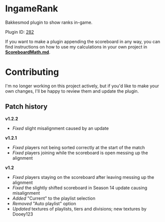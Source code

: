 
# IngameRank
Bakkesmod plugin to show ranks in-game.

Plugin ID: [282](https://bakkesplugins.com/plugins/view/282)

If you want to make a plugin appending the scoreboard in any way, you can find instructions on how to use my calculations in your own project in [**ScoreboardMath.md**]().


# Contributing

I'm no longer working on this project actively, but if you'd like to make your own changes, I'll be happy to review them and update the plugin.

## Patch history

**v1.2.2**

 - *Fixed* slight misalignment caused by an update

**v1.2.1**

 - *Fixed* players not being sorted correctly at the start of the match
 - *Fixed* players joining while the scoreboard is open messing up the alignment

**v1.2**

 - *Fixed* players staying on the scoreboard after leaving messing up the alignment
 - *Fixed* the slightly shifted scoreboard in Season 14 update causing misalignment
 - *Added* "Current" to the playlist selection
 - *Removed* "Auto playlist" option
 - *Updated* textures of playlists, tiers and divisions; new textures by Dooey123

